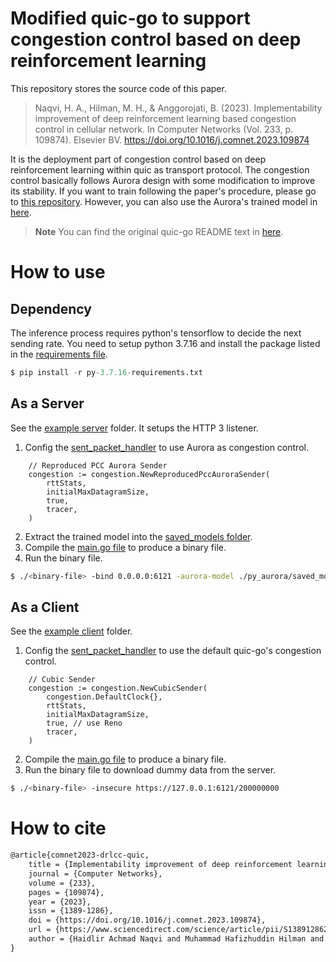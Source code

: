 # Modified quic-go to support congestion control based on deep reinforcement learning

This repository stores the source code of this paper.
> Naqvi, H. A., Hilman, M. H., & Anggorojati, B. (2023). Implementability improvement of deep reinforcement learning based congestion control in cellular network. In Computer Networks (Vol. 233, p. 109874). Elsevier BV. https://doi.org/10.1016/j.comnet.2023.109874

It is the deployment part of congestion control based on deep reinforcement learning within quic as transport protocol. The congestion control basically follows Aurora design with some modification to improve its stability. If you want to train following the paper's procedure, please go to [this repository](https://github.com/haidlir/ns3-drl-cc). However, you can also use the Aurora's trained model in [here](https://github.com/PCCproject/PCC-RL/issues/5#issuecomment-570252217).

> **Note**
> You can find the original quic-go README text in [here](README-original.md).

# How to use
## Dependency
The inference process requires python's tensorflow to decide the next sending rate. You need to setup python 3.7.16 and install the package listed in the [requirements file](example/server_test/py-3.7.16-requirements.txt).
```python
$ pip install -r py-3.7.16-requirements.txt
```

## As a Server
See the [example server](example/server_test) folder. It setups the HTTP 3 listener.
1. Config the [sent_packet_handler](https://github.com/haidlir/quic-go-mod-drl-cc/blob/8dbb38c466ab81253e94243f6b28a87016e2b014/internal/ackhandler/sent_packet_handler.go#L134) to use Aurora as congestion control.

```golang
	// Reproduced PCC Aurora Sender
	congestion := congestion.NewReproducedPccAuroraSender(
		rttStats,
		initialMaxDatagramSize,
		true,
		tracer,
	)
```

2. Extract the trained model into the [saved_models folder](example/server_test/py_aurora/saved_models/).
3. Compile the [main.go file](example/server_test/main.go) to produce a binary file.
4. Run the binary file.
```bash
$ ./<binary-file> -bind 0.0.0.0:6121 -aurora-model ./py_aurora/saved_models/<model-folder> -interval-rtt-n 2.0 -interval-rtt-estimator 1
```

## As a Client
See the [example client](example/client_test) folder.

1. Config the [sent_packet_handler](https://github.com/haidlir/quic-go-mod-drl-cc/blob/8dbb38c466ab81253e94243f6b28a87016e2b014/internal/ackhandler/sent_packet_handler.go#L118) to use the default quic-go's congestion control.
```golang
	// Cubic Sender
	congestion := congestion.NewCubicSender(
		congestion.DefaultClock{},
		rttStats,
		initialMaxDatagramSize,
		true, // use Reno
		tracer,
	)
```
2. Compile the [main.go file](example/client_test/main.go) to produce a binary file.
3. Run the binary file to download dummy data from the server.
```bash
$ ./<binary-file> -insecure https://127.0.0.1:6121/200000000
```

# How to cite
```latex
@article{comnet2023-drlcc-quic,
    title = {Implementability improvement of deep reinforcement learning based congestion control in cellular network},
    journal = {Computer Networks},
    volume = {233},
    pages = {109874},
    year = {2023},
    issn = {1389-1286},
    doi = {https://doi.org/10.1016/j.comnet.2023.109874},
    url = {https://www.sciencedirect.com/science/article/pii/S1389128623003195},
    author = {Haidlir Achmad Naqvi and Muhammad Hafizhuddin Hilman and Bayu Anggorojati}
}
```